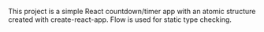 This project is a simple React countdown/timer app with an atomic structure created with create-react-app. Flow is used for static type checking.
